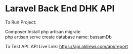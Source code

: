 <H1> Laravel Back End DHK API </H1>

<p> 

To Run Project:

Composer Install 
php artisan migrate  
php artisan serve
create database name: bassamDb

To Test API:
API Live Link: https://api.aldrewi.com/api/report

</p>
